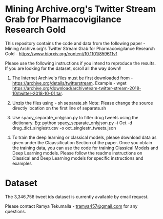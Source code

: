# Mining Archive.org's Twitter Stream Grab for Pharmacovigilance Research Gold


This repository contains the code and data from the following paper -  Mining Archive.org's Twitter Stream Grab for Pharmacovigilance Research Gold - https://www.biorxiv.org/content/10.1101/859611v1

Please use the following instructions if you intend to reproduce the results. If you are looking for the dataset, scroll all the way down!!

1) The Internet Archive's files must be first downloaded from - https://archive.org/details/twitterstream.
Example - wget https://archive.org/download/archiveteam-twitter-stream-2018-10/twitter-2018-10-01.tar. 

2) Unzip the files using - sh separate.sh 
Note: Please change the source directly location on the first line of separate.sh

3) Use spacy_separate_onlyjson.py to filter drug tweets using the dictionary. 
Eg: python spacy_separate_onlyjson.py -i Oct -d drug_dict_singlestr.csv -o oct_singlestr_tweets.json

4) To train the deep learning or classical models, please download data as given under the Claassification Section of the paper.
Once you obtain the training data, you can use the code for training Classical Models and Deep Learning models. 
Please follow the readme instructions on Classical and Deep Learning models for specific instructions and examples


# Dataset
The 3,346,758 tweet ids dataset is currently available by email request. 

Please contact Ramya Tekumalla - tramya457@gmail.com for any questions.

